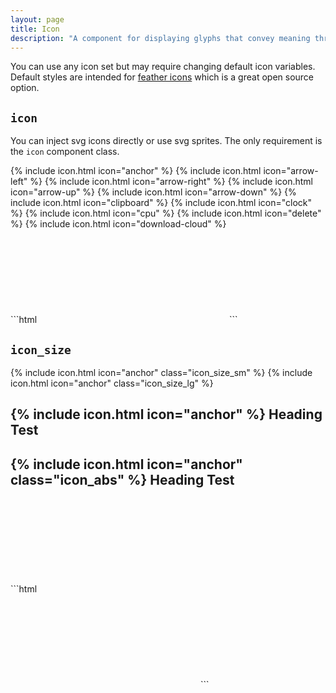 ```yaml
---
layout: page
title: Icon
description: "A component for displaying glyphs that convey meaning through iconography."
---
```


<div class="notice notice_type_info">You can use any icon set but may require changing default icon variables. Default styles are intended for <a href="https://feathericons.com/">feather icons</a> which is a great open source option.</div>

## `icon`

You can inject svg icons directly or use svg sprites. The only requirement is the `icon` component class.

<div class="demo grid grid_md">
  <div class="grid__item">
  <div class="demo__render">
    {% include icon.html icon="anchor" %}
    {% include icon.html icon="arrow-left" %}
    {% include icon.html icon="arrow-right" %}
    {% include icon.html icon="arrow-up" %}
    {% include icon.html icon="arrow-down" %}
    {% include icon.html icon="clipboard" %}
    {% include icon.html icon="clock" %}
    {% include icon.html icon="cpu" %}
    {% include icon.html icon="delete" %}
    {% include icon.html icon="download-cloud" %}
  </div>
  </div>
  <div class="grid__item size_6">
  <div class="demo__code" markdown="1">
```html
<svg role="img" class="icon">
  <use xlink:href="#github"></use>
</svg>
```
  </div>
  </div>
</div>

## `icon_size`

<div class="demo grid grid_md">
  <div class="grid__item">
  <div class="demo__render spacing">
    <div class="demo__group level level_wrap">
      {% include icon.html icon="anchor" class="icon_size_sm" %}
      {% include icon.html icon="anchor" class="icon_size_lg" %}
    </div>
    <div class="demo__group type">
      <h2>
        {% include icon.html icon="anchor" %}
        Heading Test
      </h2>
      <h2>
        {% include icon.html icon="anchor" class="icon_abs" %}
        Heading Test
      </h2>
    </div>
  </div>
  </div>
  <div class="grid__item size_6">
  <div class="demo__code" markdown="1">
```html
<svg role="img" class="icon icon_size_sm">
  <use xlink:href="#anchor"></use>
</svg>

<svg role="img" class="icon icon_size_lg">
  <use xlink:href="#anchor"></use>
</svg>
```
  </div>
  </div>
</div>
